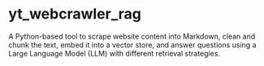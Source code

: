 # yt_webcrawler_rag
A Python-based tool to scrape website content into Markdown, clean and chunk the text, embed it into a vector store, and answer questions using a Large Language Model (LLM) with different retrieval strategies.
